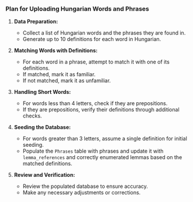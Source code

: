 ### Plan for Uploading Hungarian Words and Phrases

1. **Data Preparation:**
   - Collect a list of Hungarian words and the phrases they are found in.
   - Generate up to 10 definitions for each word in Hungarian.

2. **Matching Words with Definitions:**
   - For each word in a phrase, attempt to match it with one of its definitions.
   - If matched, mark it as familiar.
   - If not matched, mark it as unfamiliar.

3. **Handling Short Words:**
   - For words less than 4 letters, check if they are prepositions.
   - If they are prepositions, verify their definitions through additional checks.

4. **Seeding the Database:**
   - For words greater than 3 letters, assume a single definition for initial seeding.
   - Populate the `Phrases` table with phrases and update it with `lemma_references` and correctly enumerated lemmas based on the matched definitions.

5. **Review and Verification:**
   - Review the populated database to ensure accuracy.
   - Make any necessary adjustments or corrections.
